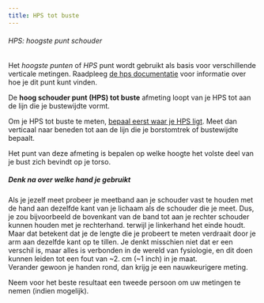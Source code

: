 ```yaml
---
title: HPS tot buste
---
```


<Note>

###### HPS: hoogste punt schouder

Het *hoogste punten* of *HPS* punt wordt gebruikt als basis voor verschillende verticale metingen.
Raadpleeg [de hps documentatie](/docs/measurements/hps/) voor informatie over hoe je dit punt kunt vinden.

</Note>

De **hoog schouder punt (HPS) tot buste** afmeting loopt van je HPS tot aan de lijn die je bustewijdte vormt.

Om je HPS tot buste te meten, [bepaal eerst waar je HPS ligt](/docs/measurements/hps/). Meet dan verticaal naar beneden tot aan de lijn die je borstomtrek of bustewijdte bepaalt.

Het punt van deze afmeting is bepalen op welke hoogte het volste deel van je bust zich bevindt op je torso.

<Tip>

##### Denk na over welke hand je gebruikt

Als je jezelf meet probeer je meetband aan je schouder vast te houden met de hand aan
dezelfde kant van je lichaam als de schouder die je meet. Dus, je zou bijvoorbeeld de bovenkant van
de band tot aan je rechter schouder kunnen houden met je rechterhand. terwijl je linkerhand het einde houdt.
Maar dat betekent dat je de lengte die je probeert te meten verdraait door je arm aan dezelfde kant op te tillen.
Je denkt misschien niet dat er een verschil is, maar alles is verbonden in de wereld van fysiologie, en
dit doen kunnen leiden tot een fout van ~2. cm (~1 inch) in je maat.\
Verander gewoon je handen rond, dan krijg je een nauwkeurigere meting.

Neem voor het beste resultaat een tweede persoon om uw metingen te nemen (indien mogelijk).

</Tip>
